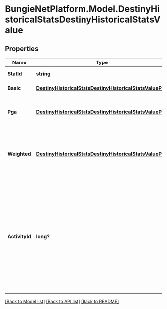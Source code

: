 # BungieNetPlatform.Model.DestinyHistoricalStatsDestinyHistoricalStatsValue
## Properties

Name | Type | Description | Notes
------------ | ------------- | ------------- | -------------
**StatId** | **string** | Unique ID for this stat | [optional] 
**Basic** | [**DestinyHistoricalStatsDestinyHistoricalStatsValuePair**](DestinyHistoricalStatsDestinyHistoricalStatsValuePair.md) | Basic stat value. | [optional] 
**Pga** | [**DestinyHistoricalStatsDestinyHistoricalStatsValuePair**](DestinyHistoricalStatsDestinyHistoricalStatsValuePair.md) | Per game average for the statistic, if applicable | [optional] 
**Weighted** | [**DestinyHistoricalStatsDestinyHistoricalStatsValuePair**](DestinyHistoricalStatsDestinyHistoricalStatsValuePair.md) | Weighted value of the stat if a weight greater than 1 has been assigned. | [optional] 
**ActivityId** | **long?** | When a stat represents the best, most, longest, fastest or some other personal best, the actual activity ID where that personal best was established is available on this property. | [optional] 

[[Back to Model list]](../README.md#documentation-for-models) [[Back to API list]](../README.md#documentation-for-api-endpoints) [[Back to README]](../README.md)

